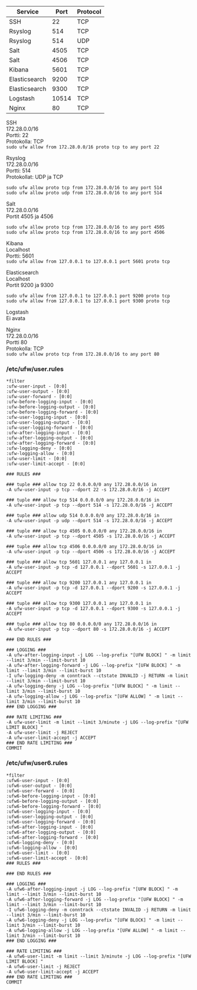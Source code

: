 Service|Port|Protocol
-------|----|--------
SSH|22|TCP
Rsyslog|514|TCP
Rsyslog|514|UDP
Salt|4505|TCP
Salt|4506|TCP
Kibana|5601|TCP
Elasticsearch|9200|TCP
Elasticsearch|9300|TCP
Logstash|10514|TCP
Nginx|80|TCP


SSH  
172.28.0.0/16  
Portti: 22  
Protokolla: TCP  
`sudo ufw allow from 172.28.0.0/16 proto tcp to any port 22
`

Rsyslog  
172.28.0.0/16  
Portti: 514  
Protokollat: UDP ja TCP  
```
sudo ufw allow proto tcp from 172.28.0.0/16 to any port 514
sudo ufw allow proto udp from 172.28.0.0/16 to any port 514

```

Salt  
172.28.0.0/16  
Portit 4505 ja 4506  
```
sudo ufw allow proto tcp from 172.28.0.0/16 to any port 4505
sudo ufw allow proto tcp from 172.28.0.0/16 to any port 4506

```

Kibana  
Localhost  
Portti: 5601  
`sudo ufw allow from 127.0.0.1 to 127.0.0.1 port 5601 proto tcp
`

Elasticsearch  
Localhost  
Portit 9200 ja 9300  
```
sudo ufw allow from 127.0.0.1 to 127.0.0.1 port 9200 proto tcp
sudo ufw allow from 127.0.0.1 to 127.0.0.1 port 9300 proto tcp

```

Logstash  
Ei avata  

Nginx  
172.28.0.0/16  
Portti 80  
Protokolla: TCP  
`sudo ufw allow proto tcp from 172.28.0.0/16 to any port 80
`

### /etc/ufw/user.rules ###
```
*filter
:ufw-user-input - [0:0]
:ufw-user-output - [0:0]
:ufw-user-forward - [0:0]
:ufw-before-logging-input - [0:0]
:ufw-before-logging-output - [0:0]
:ufw-before-logging-forward - [0:0]
:ufw-user-logging-input - [0:0]
:ufw-user-logging-output - [0:0]
:ufw-user-logging-forward - [0:0]
:ufw-after-logging-input - [0:0]
:ufw-after-logging-output - [0:0]
:ufw-after-logging-forward - [0:0]
:ufw-logging-deny - [0:0]
:ufw-logging-allow - [0:0]
:ufw-user-limit - [0:0]
:ufw-user-limit-accept - [0:0]

### RULES ###

### tuple ### allow tcp 22 0.0.0.0/0 any 172.28.0.0/16 in
-A ufw-user-input -p tcp --dport 22 -s 172.28.0.0/16 -j ACCEPT

### tuple ### allow tcp 514 0.0.0.0/0 any 172.28.0.0/16 in
-A ufw-user-input -p tcp --dport 514 -s 172.28.0.0/16 -j ACCEPT

### tuple ### allow udp 514 0.0.0.0/0 any 172.28.0.0/16 in
-A ufw-user-input -p udp --dport 514 -s 172.28.0.0/16 -j ACCEPT

### tuple ### allow tcp 4505 0.0.0.0/0 any 172.28.0.0/16 in
-A ufw-user-input -p tcp --dport 4505 -s 172.28.0.0/16 -j ACCEPT

### tuple ### allow tcp 4506 0.0.0.0/0 any 172.28.0.0/16 in
-A ufw-user-input -p tcp --dport 4506 -s 172.28.0.0/16 -j ACCEPT

### tuple ### allow tcp 5601 127.0.0.1 any 127.0.0.1 in
-A ufw-user-input -p tcp -d 127.0.0.1 --dport 5601 -s 127.0.0.1 -j ACCEPT

### tuple ### allow tcp 9200 127.0.0.1 any 127.0.0.1 in
-A ufw-user-input -p tcp -d 127.0.0.1 --dport 9200 -s 127.0.0.1 -j ACCEPT

### tuple ### allow tcp 9300 127.0.0.1 any 127.0.0.1 in
-A ufw-user-input -p tcp -d 127.0.0.1 --dport 9300 -s 127.0.0.1 -j ACCEPT

### tuple ### allow tcp 80 0.0.0.0/0 any 172.28.0.0/16 in
-A ufw-user-input -p tcp --dport 80 -s 172.28.0.0/16 -j ACCEPT

### END RULES ###

### LOGGING ###
-A ufw-after-logging-input -j LOG --log-prefix "[UFW BLOCK] " -m limit --limit 3/min --limit-burst 10
-A ufw-after-logging-forward -j LOG --log-prefix "[UFW BLOCK] " -m limit --limit 3/min --limit-burst 10
-I ufw-logging-deny -m conntrack --ctstate INVALID -j RETURN -m limit --limit 3/min --limit-burst 10
-A ufw-logging-deny -j LOG --log-prefix "[UFW BLOCK] " -m limit --limit 3/min --limit-burst 10
-A ufw-logging-allow -j LOG --log-prefix "[UFW ALLOW] " -m limit --limit 3/min --limit-burst 10
### END LOGGING ###

### RATE LIMITING ###
-A ufw-user-limit -m limit --limit 3/minute -j LOG --log-prefix "[UFW LIMIT BLOCK] "
-A ufw-user-limit -j REJECT
-A ufw-user-limit-accept -j ACCEPT
### END RATE LIMITING ###
COMMIT
```

### /etc/ufw/user6.rules ###
```
*filter
:ufw6-user-input - [0:0]
:ufw6-user-output - [0:0]
:ufw6-user-forward - [0:0]
:ufw6-before-logging-input - [0:0]
:ufw6-before-logging-output - [0:0]
:ufw6-before-logging-forward - [0:0]
:ufw6-user-logging-input - [0:0]
:ufw6-user-logging-output - [0:0]
:ufw6-user-logging-forward - [0:0]
:ufw6-after-logging-input - [0:0]
:ufw6-after-logging-output - [0:0]
:ufw6-after-logging-forward - [0:0]
:ufw6-logging-deny - [0:0]
:ufw6-logging-allow - [0:0]
:ufw6-user-limit - [0:0]
:ufw6-user-limit-accept - [0:0]
### RULES ###

### END RULES ###

### LOGGING ###
-A ufw6-after-logging-input -j LOG --log-prefix "[UFW BLOCK] " -m limit --limit 3/min --limit-burst 10
-A ufw6-after-logging-forward -j LOG --log-prefix "[UFW BLOCK] " -m limit --limit 3/min --limit-burst 10
-I ufw6-logging-deny -m conntrack --ctstate INVALID -j RETURN -m limit --limit 3/min --limit-burst 10
-A ufw6-logging-deny -j LOG --log-prefix "[UFW BLOCK] " -m limit --limit 3/min --limit-burst 10
-A ufw6-logging-allow -j LOG --log-prefix "[UFW ALLOW] " -m limit --limit 3/min --limit-burst 10
### END LOGGING ###

### RATE LIMITING ###
-A ufw6-user-limit -m limit --limit 3/minute -j LOG --log-prefix "[UFW LIMIT BLOCK] "
-A ufw6-user-limit -j REJECT
-A ufw6-user-limit-accept -j ACCEPT
### END RATE LIMITING ###
COMMIT
```









